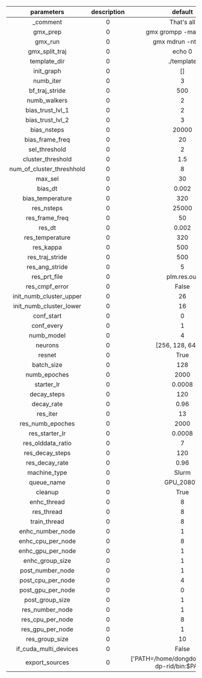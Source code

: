 | parameters | description | default |
| :----: | :----: | :----: |
| _comment | 0 | That's all |
| gmx_prep | 0 | gmx grompp -maxwarn 1 |
| gmx_run | 0 | gmx mdrun -ntmpi 1 |
| gmx_split_traj | 0 | echo 0 | gmx trjconv -sep -f traj.trr -o confs/conf.gro -vel |
| template_dir | 0 | ./template |
| init_graph | 0 | [] |
| numb_iter | 0 | 3 |
| bf_traj_stride | 0 | 500 |
| numb_walkers | 0 | 2 |
| bias_trust_lvl_1 | 0 | 2 |
| bias_trust_lvl_2 | 0 | 3 |
| bias_nsteps | 0 | 20000 |
| bias_frame_freq | 0 | 20 |
| sel_threshold | 0 | 2 |
| cluster_threshold | 0 | 1.5 |
| num_of_cluster_threshhold | 0 | 8 |
| max_sel | 0 | 30 |
| bias_dt | 0 | 0.002 |
| bias_temperature | 0 | 320 |
| res_nsteps | 0 | 25000 |
| res_frame_freq | 0 | 50 |
| res_dt | 0 | 0.002 |
| res_temperature | 0 | 320 |
| res_kappa | 0 | 500 |
| res_traj_stride | 0 | 500 |
| res_ang_stride | 0 | 5 |
| res_prt_file | 0 | plm.res.out |
| res_cmpf_error | 0 | False |
| init_numb_cluster_upper | 0 | 26 |
| init_numb_cluster_lower | 0 | 16 |
| conf_start | 0 | 0 |
| conf_every | 0 | 1 |
| numb_model | 0 | 4 |
| neurons | 0 | [256, 128, 64, 32] |
| resnet | 0 | True |
| batch_size | 0 | 128 |
| numb_epoches | 0 | 2000 |
| starter_lr | 0 | 0.0008 |
| decay_steps | 0 | 120 |
| decay_rate | 0 | 0.96 |
| res_iter | 0 | 13 |
| res_numb_epoches | 0 | 2000 |
| res_starter_lr | 0 | 0.0008 |
| res_olddata_ratio | 0 | 7 |
| res_decay_steps | 0 | 120 |
| res_decay_rate | 0 | 0.96 |
| machine_type | 0 | Slurm |
| queue_name | 0 | GPU_2080Ti |
| cleanup | 0 | True |
| enhc_thread | 0 | 8 |
| res_thread | 0 | 8 |
| train_thread | 0 | 8 |
| enhc_number_node | 0 | 1 |
| enhc_cpu_per_node | 0 | 8 |
| enhc_gpu_per_node | 0 | 1 |
| enhc_group_size | 0 | 1 |
| post_number_node | 0 | 1 |
| post_cpu_per_node | 0 | 4 |
| post_gpu_per_node | 0 | 0 |
| post_group_size | 0 | 1 |
| res_number_node | 0 | 1 |
| res_cpu_per_node | 0 | 8 |
| res_gpu_per_node | 0 | 1 |
| res_group_size | 0 | 10 |
| if_cuda_multi_devices | 0 | False |
| export_sources | 0 | ['PATH=/home/dongdong/gromacs-dp-rid/bin:$PATH'] |
